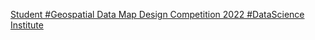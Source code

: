 [Student #Geospatial Data Map Design Competition 2022   #DataScience Institute ](https://qi.tc/qi/9087)